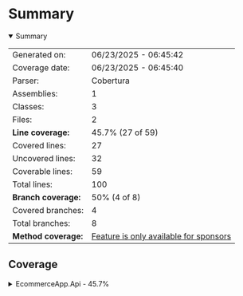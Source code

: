 # Summary
<details open><summary>Summary</summary>

|||
|:---|:---|
| Generated on: | 06/23/2025 - 06:45:42 |
| Coverage date: | 06/23/2025 - 06:45:40 |
| Parser: | Cobertura |
| Assemblies: | 1 |
| Classes: | 3 |
| Files: | 2 |
| **Line coverage:** | 45.7% (27 of 59) |
| Covered lines: | 27 |
| Uncovered lines: | 32 |
| Coverable lines: | 59 |
| Total lines: | 100 |
| **Branch coverage:** | 50% (4 of 8) |
| Covered branches: | 4 |
| Total branches: | 8 |
| **Method coverage:** | [Feature is only available for sponsors](https://reportgenerator.io/pro) |

</details>

## Coverage
<details><summary>EcommerceApp.Api - 45.7%</summary>

|**Name**|**Line**|**Branch**|
|:---|---:|---:|
|**EcommerceApp.Api**|**45.7%**|**50%**|
|EcommerceApp.Api.Controllers.CartController|100%|100%|
|Program|0%|0%|
|WeatherForecast|0%||

</details>
